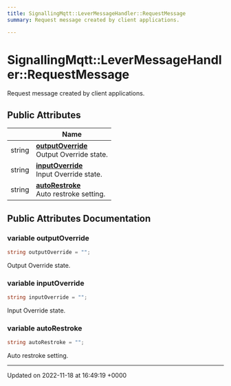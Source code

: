 ```yaml
---
title: SignallingMqtt::LeverMessageHandler::RequestMessage
summary: Request message created by client applications. 

---
```


# SignallingMqtt::LeverMessageHandler::RequestMessage



Request message created by client applications. 

## Public Attributes

|                | Name           |
| -------------- | -------------- |
| string | **[outputOverride](/SignallingSystem-doc/mainsystem/Classes/classSignallingMqtt_1_1LeverMessageHandler_1_1RequestMessage/#variable-outputoverride)** <br>Output Override state.  |
| string | **[inputOverride](/SignallingSystem-doc/mainsystem/Classes/classSignallingMqtt_1_1LeverMessageHandler_1_1RequestMessage/#variable-inputoverride)** <br>Input Override state.  |
| string | **[autoRestroke](/SignallingSystem-doc/mainsystem/Classes/classSignallingMqtt_1_1LeverMessageHandler_1_1RequestMessage/#variable-autorestroke)** <br>Auto restroke setting.  |

## Public Attributes Documentation

### variable outputOverride

```csharp
string outputOverride = "";
```

Output Override state. 

### variable inputOverride

```csharp
string inputOverride = "";
```

Input Override state. 

### variable autoRestroke

```csharp
string autoRestroke = "";
```

Auto restroke setting. 

-------------------------------

Updated on 2022-11-18 at 16:49:19 +0000